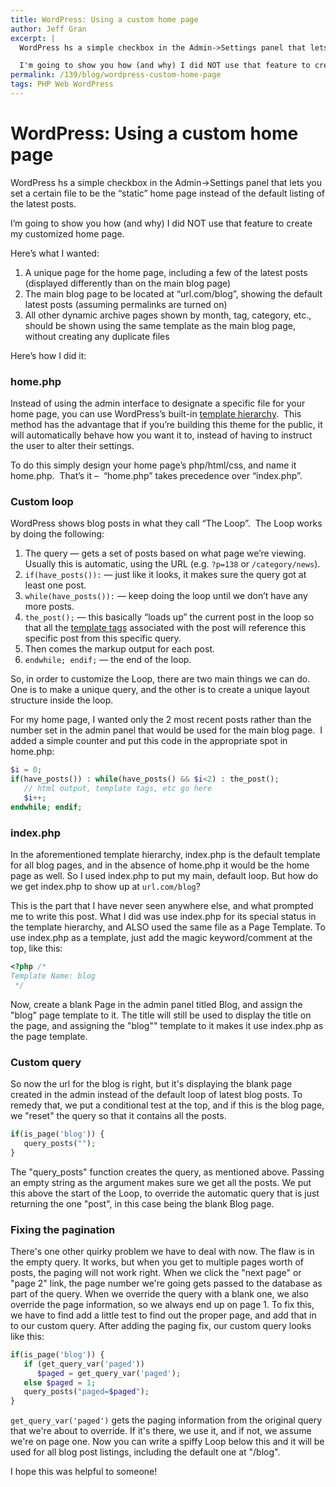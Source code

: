 ```yaml
---
title: WordPress: Using a custom home page
author: Jeff Gran
excerpt: |
  WordPress hs a simple checkbox in the Admin->Settings panel that lets you set a certain file to be the "static" home page instead of the default listing of the latest posts.

  I'm going to show you how (and why) I did NOT use that feature to create my customized home page.
permalink: /139/blog/wordpress-custom-home-page
tags: PHP Web WordPress
---
```

# WordPress: Using a custom home page

WordPress hs a simple checkbox in the Admin->Settings panel that lets you set a certain file to be the “static” home page instead of the default listing of the latest posts.

I’m going to show you how (and why) I did NOT use that feature to create my customized home page.

Here’s what I wanted:

1.  A unique page for the home page, including a few of the latest posts (displayed differently than on the main blog page)
2.  The main blog page to be located at “url.com/blog”, showing the default latest posts (assuming permalinks are turned on)
3.  All other dynamic archive pages shown by month, tag, category, etc., should be shown using the same template as the main blog page, without creating any duplicate files

Here’s how I did it:

### home.php

Instead of using the admin interface to designate a specific file for your home page, you can use WordPress’s built-in [template hierarchy][1].  This method has the advantage that if you’re building this theme for the public, it will automatically behave how you want it to, instead of having to instruct the user to alter their settings.

 [1]: http://codex.wordpress.org/Template_Hierarchy "Template Hierarchy"

To do this simply design your home page’s php/html/css, and name it home.php.  That’s it –  “home.php” takes precedence over “index.php”.

### Custom loop

WordPress shows blog posts in what they call “The Loop”.  The Loop works by doing the following:

1.  The query — gets a set of posts based on what page we’re viewing.  Usually this is automatic, using the URL (e.g. `?p=138` or `/category/news`).
2.  `if(have_posts()):` — just like it looks, it makes sure the query got at least one post.
3.  `while(have_posts()):` — keep doing the loop until we don’t have any more posts.
4.  `the_post();` — this basically “loads up” the current post in the loop so that all the [template tags][2] associated with the post will reference this specific post from this specific query.
5.  Then comes the markup output for each post.
6.  `endwhile; endif;` — the end of the loop.

 [2]: http://codex.wordpress.org/Template_Tags "Template Tags"

So, in order to customize the Loop, there are two main things we can do.  One is to make a unique query, and the other is to create a unique layout structure inside the loop.

For my home page, I wanted only the 2 most recent posts rather than the number set in the admin panel that would be used for the main blog page.  I added a simple counter and put this code in the appropriate spot in home.php:

~~~~ php
$i = 0;
if(have_posts()) : while(have_posts() && $i<2) : the_post();
   // html output, template tags, etc go here
   $i++;
endwhile; endif;
~~~~

### index.php

In the aforementioned template hierarchy, index.php is the default template for all blog pages, and in the absence of home.php it would be the home page as well.  So I used index.php to put my main, default loop.  But how do we get index.php to show up at `url.com/blog`?

This is the part that I have never seen anywhere else, and what prompted me to write this post.  What I did was use index.php for its special status in the template hierarchy, and ALSO used the same file as a Page Template.  To use index.php as a template, just add the magic keyword/comment at the top, like this:

~~~~ php
<?php /*
Template Name: blog
 */
~~~~

Now, create a blank Page in the admin panel titled Blog, and assign the "blog" page template to it.  The title will still be used to display the title on the page, and assigning the "blog"" template to it makes it use index.php as the page template.


### Custom query

So now the url for the blog is right, but it's displaying the blank page created in the admin instead of the default loop of latest blog posts.  To remedy that, we put a conditional test at the top, and if this is the blog page, we "reset" the query so that it contains all the posts.

~~~~ php
if(is_page('blog')) {
   query_posts("");
}
~~~~

The "query_posts" function creates the query, as mentioned above.  Passing an empty string as the argument makes sure we get all the posts.  We put this above the start of the Loop, to override the automatic query that is just returning the one "post", in this case being the blank Blog page.

### Fixing the pagination

There's one other quirky problem we have to deal with now.  The flaw is in the empty query.  It works, but when you get to multiple pages worth of posts, the paging will not work right.  When we click the "next page" or "page 2" link, the page number we're going gets passed to the database as part of the query.  When we override the query with a blank one, we also override the page information, so we always end up on page 1.  To fix this, we have to find add a little test to find out the proper page, and add that in to our custom query.  After adding the paging fix, our custom query looks like this:

~~~~ php
if(is_page('blog')) {
   if (get_query_var('paged'))
      $paged = get_query_var('paged');
   else $paged = 1;
   query_posts("paged=$paged");
}
~~~~

`get_query_var('paged')` gets the paging information from the original query that we're about to override.  If it's there, we use it, and if not, we assume we're on page one.  Now you can write a spiffy Loop below this and it will be used for all blog post listings, including the default one at "/blog".

I hope this was helpful to someone!
